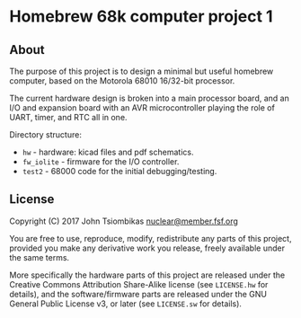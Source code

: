 Homebrew 68k computer project 1
===============================

About
-----
The purpose of this project is to design a minimal but useful homebrew computer,
based on the Motorola 68010 16/32-bit processor.

The current hardware design is broken into a main processor board, and an I/O
and expansion board with an AVR microcontroller playing the role of UART, timer,
and RTC all in one.

Directory structure:

  * `hw` - hardware: kicad files and pdf schematics.
  * `fw_iolite` - firmware for the I/O controller.
  * `test2` - 68000 code for the initial debugging/testing.

License
-------
Copyright (C) 2017 John Tsiombikas <nuclear@member.fsf.org>

You are free to use, reproduce, modify, redistribute any parts of this project,
provided you make any derivative work you release, freely available under the
same terms.

More specifically the hardware parts of this project are released under the
Creative Commons Attribution Share-Alike license (see `LICENSE.hw`
for details), and the software/firmware parts are released under the GNU General
Public License v3, or later (see `LICENSE.sw` for details).
